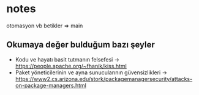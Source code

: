 # notes
otomasyon vb betikler               => main  

## Okumaya değer bulduğum bazı şeyler

- Kodu ve hayatı basit tutmanın felsefesi -> https://people.apache.org/~fhanik/kiss.html 
- Paket yöneticilerinin ve ayna sunucularının güvensizlikleri -> https://www2.cs.arizona.edu/stork/packagemanagersecurity/attacks-on-package-managers.html

